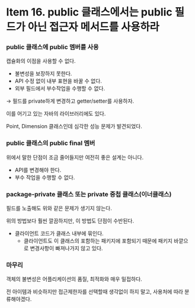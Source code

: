 # Item 16. public 클래스에서는 public 필드가 아닌 접근자 메서드를 사용하라

### public 클래스에 public 멤버를 사용

캡슐화의 이점을 사용할 수 없다.

- 불변성을 보장하지 못한다.
- API 수정 없이 내부 표현을 바꿀 수 없다.
- 외부 필드에서 부수작업을 수행할 수 없다.

→ 필드를 private하게 변경하고 getter/setter를 사용하자.

이를 어기고 있는 자바의 라이브러리에도 있다.

Point, Dimension 클래스인데 심각한 성능 문제가 발견되었다.

### public 클래스의 public final 멤버

위에서 말한 단점이 조금 줄어들지만 여전히 좋은 설계는 아니다.

- API를 변경해야 한다.
- 부수 작업을 수행할 수 없다.

### package-private 클래스 또는 private 중첩 클래스(이너클래스)

필드를 노출해도 위와 같은 문제가 생기지 않는다.

위의 방법보다 훨씬 깔끔하지만, 이 방법도 단점이 수반된다.

- 클라이언트 코드가 클래스 내부에 묶인다.
    - 클라이언트도 이 클래스의 포함하는 패키지에 포함되기 때문에 패키지 바깥으로 변경사항이 빠져나가지 않고 있다.

### 마무리

객체의 불변성은 어플리케이션의 품질, 최적화와 매우 밀접하다.

전 아이템과 비슷하지만 접근제한자를 선택할때 생각없이 하지 말고, 사용처에 따라 분류해야겠다.
